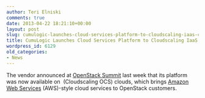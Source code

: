 ```yaml
---
author: Teri Elniski
comments: true
date: 2013-04-22 18:21:10+00:00
layout: post
slug: cumulogic-launches-cloud-services-platform-to-cloudscaling-iaas-clouds
title: CumuLogic Launches Cloud Services Platform to Cloudscaling IaaS Clouds
wordpress_id: 6129
old_categories:
- News
---
```


The vendor announced at [OpenStack Summit](https://www.openstack.org/summit/portland-2013/) last week that its platform was now available on  (Cloudscaling OCS) clouds, which brings [Amazon Web Services](http://aws.amazon.com/) (AWS)-style cloud services to OpenStack customers.
